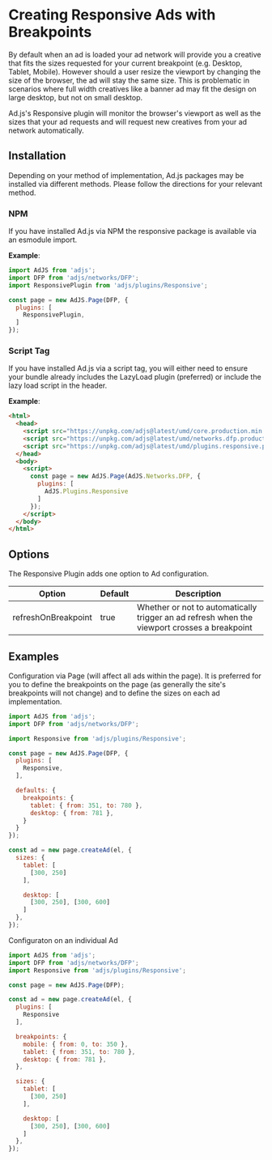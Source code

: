 # Creating Responsive Ads with Breakpoints
By default when an ad is loaded your ad network will provide you a creative that fits the sizes requested for your current breakpoint
(e.g. Desktop, Tablet, Mobile). However should a user resize the viewport by changing the size of the browser, the ad will stay the same
size. This is problematic in scenarios where full width creatives like a banner ad may fit the design on large desktop, but not on small desktop.

Ad.js's Responsive plugin will monitor the browser's viewport as well as the sizes that your ad requests and will request new creatives from your ad network automatically.

## Installation
Depending on your method of implementation, Ad.js packages may be installed via different methods.
Please follow the directions for your relevant method.

### NPM
If you have installed Ad.js via NPM the responsive package is available via an esmodule import.

__Example__:
```js
import AdJS from 'adjs';
import DFP from 'adjs/networks/DFP';
import ResponsivePlugin from 'adjs/plugins/Responsive';

const page = new AdJS.Page(DFP, {
  plugins: [
    ResponsivePlugin,
  ]
});
```

### Script Tag
If you have installed Ad.js via a script tag, you will either need to ensure your bundle already
includes the LazyLoad plugin (preferred) or include the lazy load script in the header.

__Example__:
```html
<html>
  <head>
    <script src="https://unpkg.com/adjs@latest/umd/core.production.min.js"></script>
    <script src="https://unpkg.com/adjs@latest/umd/networks.dfp.production.min.js"></script>
    <script src="https://unpkg.com/adjs@latest/umd/plugins.responsive.production.min.js"></script>
  </head>
  <body>
    <script>
      const page = new AdJS.Page(AdJS.Networks.DFP, {
        plugins: [
          AdJS.Plugins.Responsive
        ]
      });
    </script>
  </body>
</html>
```

## Options
The Responsive Plugin adds one option to Ad configuration.

|Option|Default|Description|
|---|---|---|
|refreshOnBreakpoint|true|Whether or not to automatically trigger an ad refresh when the viewport crosses a breakpoint|

## Examples

Configuration via Page (will affect all ads within the page). It is preferred for you to define the breakpoints on the page (as
generally the site's breakpoints will not change) and to define the sizes on each ad implementation.
```js
import AdJS from 'adjs';
import DFP from 'adjs/networks/DFP';

import Responsive from 'adjs/plugins/Responsive';

const page = new AdJS.Page(DFP, {
  plugins: [
    Responsive,
  ],

  defaults: {
    breakpoints: {
      tablet: { from: 351, to: 780 },
      desktop: { from: 781 },
    }
  }
});

const ad = new page.createAd(el, {
  sizes: {
    tablet: [
      [300, 250]
    ],

    desktop: [
      [300, 250], [300, 600]
    ]
  },
});
```

Configuraton on an individual Ad
```js
import AdJS from 'adjs';
import DFP from 'adjs/networks/DFP';
import Responsive from 'adjs/plugins/Responsive';

const page = new AdJS.Page(DFP);

const ad = new page.createAd(el, {
  plugins: [
    Responsive
  ],

  breakpoints: {
    mobile: { from: 0, to: 350 },
    tablet: { from: 351, to: 780 },
    desktop: { from: 781 },
  },

  sizes: {
    tablet: [
      [300, 250]
    ],

    desktop: [
      [300, 250], [300, 600]
    ]
  },
});
``` 
